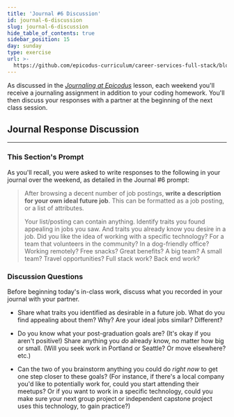 ```yaml
---
title: 'Journal #6 Discussion'
id: journal-6-discussion
slug: journal-6-discussion
hide_table_of_contents: true
sidebar_position: 15
day: sunday
type: exercise
url: >-
  https://github.com/epicodus-curriculum/career-services-full-stack/blob/main/2_week_six_journal_discussion_classwork.md
---
```


As discussed in the _[Journaling at Epicodus](https://new.learnhowtoprogram.com/introduction-to-programming/git-html-and-css/homework-journaling-at-epicodus)_ lesson, each weekend you'll receive a journaling assignment in addition to your coding homework. You'll then discuss your responses with a partner at the beginning of the next class session.

## Journal Response Discussion
---

### This Section's Prompt

As you'll recall, you were asked to write responses to the following in your journal over the weekend, as detailed in the Journal #6 prompt:

> After browsing a decent number of job postings, **write a description for your own ideal future job**. This can be formatted as a job posting, or a list of attributes.
>
> Your list/posting can contain anything. Identify traits you found appealing in jobs you saw. And traits you already know you desire in a job. Did you like the idea of working with a specific technology? For a team that volunteers in the community? In a dog-friendly office? Working remotely? Free snacks? Great benefits? A big team? A small team? Travel opportunities? Full stack work? Back end work?

### Discussion Questions

Before beginning today's in-class work, discuss what you recorded in your journal with your partner.

* Share what traits you identified as desirable in a future job. What do you find appealing about them? Why? Are your ideal jobs similar? Different?

* Do you know what your post-graduation goals are? (It's okay if you aren't positive!) Share anything you _do_ already know, no matter how big or small. (Will you seek work in Portland or Seattle? Or move elsewhere? etc.)

* Can the two of you brainstorm anything you could do _right now_ to get one step closer to these goals? (For instance, if there's a local company you'd like to potentially work for, could you start attending their meetups? Or if you want to work in a specific technology, could you make sure your next group project or independent capstone project uses this technology, to gain practice?)

